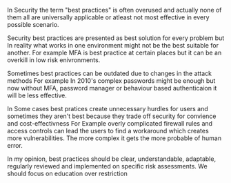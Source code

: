 In Security the term "best practices" is often overused and actually none of them all are universally applicable or atleast not most effective in every possible scenario.

Security best practices are presented as best solution for every problem but In reality what works in one environment might not be the best suitable for another. For example MFA is best practice at certain places but it can be an overkill in low risk enivronments.

Sometimes best practices can be outdated due to changes in the attack methods  For example In 2010's complex passwords might be enough but now without MFA, password manager or behaviour based authenticaion it will be less effective.

In Some cases best pratices create unnecessary hurdles for users and sometimes they aren't best because they trade off security for convience and cost-effectivness For Example overly complicated firewall rules and access controls can lead the users to find a workaround which creates more vulnerabilities. The more complex it gets the more probable of human error.

In my opinion, best practices should be clear, understandable, adaptable, regularly reviewed and implemented on specific risk assessments.
We should focus on education over restriction
